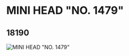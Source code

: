 # MINI HEAD "NO. 1479"
## 18190
![MINI HEAD "NO. 1479"](https://lc-www-live-s.legocdn.com/media/bricks/5/2/6079719.jpg)